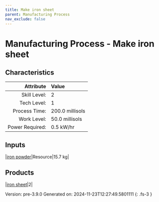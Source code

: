 ```yaml
---
title: Make iron sheet
parent: Manufacturing Process
nav_exclude: false
---
```

# Manufacturing Process - Make iron sheet


## Characteristics

| Attribute      | Value |
|--------:|:------|
|Skill Level:|2|
|Tech Level:|1|
|Process Time:|200.0 millisols|
|Work Level:|50.0 millisols|
|Power Required:|0.5 kW/hr|

## Inputs

|[iron powder](../resource/iron-powder.html)|Resource|15.7 kg|

## Products

|[iron sheet](../part/iron-sheet.html)|2|


Version: pre-3.9.0 Generated on: 2024-11-23T12:27:49.5801111
{: .fs-3 }

